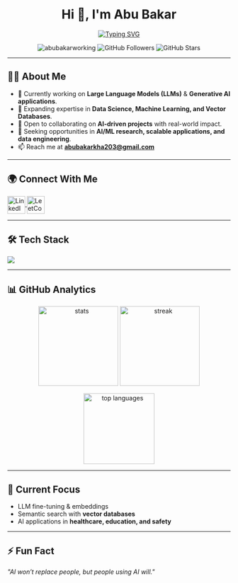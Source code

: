 <h1 align="center">Hi 👋, I'm Abu Bakar</h1>

<p align="center">
  <a href="https://git.io/typing-svg">
    <img src="https://readme-typing-svg.herokuapp.com?font=Fira+Code&pause=1000&color=0e75b6&center=true&vCenter=true&width=600&lines=AI+%26+Generative+AI+Engineer;Data+Science+%7C+Machine+Learning;Building+Human-Centric+AI+Apps;Always+Learning+%26+Innovating" alt="Typing SVG" />
  </a>
</p>

<p align="center">
  <img src="https://komarev.com/ghpvc/?username=abubakarworking&label=Profile%20views&color=0e75b6&style=flat" alt="abubakarworking" /> 
  <img src="https://img.shields.io/github/followers/abubakarworking?label=Followers&style=social" alt="GitHub Followers" />
  <img src="https://img.shields.io/github/stars/abubakarworking?affiliations=OWNER%2CCOLLABORATOR&style=social" alt="GitHub Stars" />
</p>

---

## 👨‍💻 About Me
- 🔭 Currently working on **Large Language Models (LLMs)** & **Generative AI applications**.  
- 🌱 Expanding expertise in **Data Science, Machine Learning, and Vector Databases**.  
- 👯 Open to collaborating on **AI-driven projects** with real-world impact.  
- 🤝 Seeking opportunities in **AI/ML research, scalable applications, and data engineering**.  
- 📫 Reach me at **abubakarkha203@gmail.com**  

---

## 🌍 Connect With Me
<p align="left">
<a href="https://linkedin.com/in/abu bakar" target="blank">
  <img align="center" src="https://skillicons.dev/icons?i=linkedin" alt="LinkedIn" height="40" width="40" />
</a>
<a href="https://www.leetcode.com/abubakar_001" target="blank">
  <img align="center" src="https://skillicons.dev/icons?i=leetcode" alt="LeetCode" height="40" width="40" />
</a>
</p>

---

## 🛠️ Tech Stack
<p align="left">
  <img src="https://skillicons.dev/icons?i=python,pytorch,tensorflow,sklearn,pandas,cpp,sql,docker,git,tailwind" />
</p>

---

## 📊 GitHub Analytics
<p align="center">
  <img src="https://github-readme-stats.vercel.app/api?username=abubakarworking&show_icons=true&theme=tokyonight" alt="stats" height="180" />
  <img src="https://github-readme-streak-stats.herokuapp.com/?user=abubakarworking&theme=tokyonight" alt="streak" height="180" />
</p>

<p align="center">
  <img src="https://github-readme-stats.vercel.app/api/top-langs/?username=abubakarworking&layout=compact&theme=tokyonight" alt="top languages" height="160"/>
</p>

---

## 🚀 Current Focus
- LLM fine-tuning & embeddings  
- Semantic search with **vector databases**  
- AI applications in **healthcare, education, and safety**  

---

## ⚡ Fun Fact
_"AI won’t replace people, but people using AI will."_  
